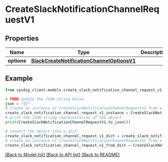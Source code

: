 # CreateSlackNotificationChannelRequestV1


## Properties

Name | Type | Description | Notes
------------ | ------------- | ------------- | -------------
**options** | [**SlackCreateNotificationChannelOptionsV1**](SlackCreateNotificationChannelOptionsV1.md) |  | 

## Example

```python
from sysdig_client.models.create_slack_notification_channel_request_v1 import CreateSlackNotificationChannelRequestV1

# TODO update the JSON string below
json = "{}"
# create an instance of CreateSlackNotificationChannelRequestV1 from a JSON string
create_slack_notification_channel_request_v1_instance = CreateSlackNotificationChannelRequestV1.from_json(json)
# print the JSON string representation of the object
print(CreateSlackNotificationChannelRequestV1.to_json())

# convert the object into a dict
create_slack_notification_channel_request_v1_dict = create_slack_notification_channel_request_v1_instance.to_dict()
# create an instance of CreateSlackNotificationChannelRequestV1 from a dict
create_slack_notification_channel_request_v1_from_dict = CreateSlackNotificationChannelRequestV1.from_dict(create_slack_notification_channel_request_v1_dict)
```
[[Back to Model list]](../README.md#documentation-for-models) [[Back to API list]](../README.md#documentation-for-api-endpoints) [[Back to README]](../README.md)


